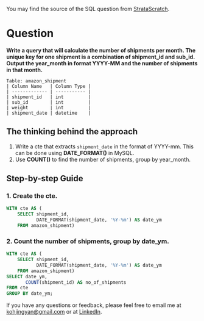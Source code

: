 You may find the source of the SQL question from [StrataScratch](https://platform.stratascratch.com/coding/2056-number-of-shipments-per-month?code_type=3).

# Question

**Write a query that will calculate the number of shipments per month. The unique key for one shipment is a combination of shipment_id and sub_id. Output the year_month in format YYYY-MM and the number of shipments in that month.**


````
Table: amazon_shipment
| Column Name   | Column Type |
| ------------- | ----------- |
| shipment_id   | int         |
| sub_id        | int         |
| weight        | int         |
| shipment_date | datetime    |
````

## The thinking behind the approach
1. Write a cte that extracts `shipment_date` in the format of YYYY-mm. This can be done using **DATE_FORMAT()** in MySQL.
2. Use **COUNT()** to find the number of shipments, group by year_month.

## Step-by-step Guide
### 1. Create the cte.

````sql
WITH cte AS (
	SELECT shipment_id, 
	       DATE_FORMAT(shipment_date, '%Y-%m') AS date_ym
	FROM amazon_shipment)
````

### 2. Count the number of shipments, group by date_ym.

````sql
WITH cte AS (
	SELECT shipment_id, 
	       DATE_FORMAT(shipment_date, '%Y-%m') AS date_ym
	FROM amazon_shipment)
SELECT date_ym, 
       COUNT(shipment_id) AS no_of_shipments
FROM cte
GROUP BY date_ym;
````

If you have any questions or feedback, please feel free to email me at kohjingyan@gmail.com or at [LinkedIn](https://www.linkedin.com/in/koh-jing-yan/).
